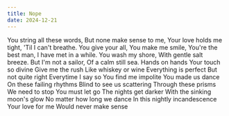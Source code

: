 ```yaml
---
title: Nope
date: 2024-12-21
---
```


<div class="poetry">

You string all these words,
But none make sense to me,
Your love holds me tight,
'Til I can't breathe.
You give your all,
You make me smile,
You're the best man,
I have met in a while.
You wash my shore,
With gentle salt breeze.
But I'm not a sailor,
Of a calm still sea.
Hands on hands
Your touch so divine
Give me the rush
Like whiskey or wine
Everything is perfect
But not quite right
Everytime I say so
You find me impolite
You made us dance
On these failing rhythms
Blind to see us scattering
Through these prisms
We need to stop
You must let go
The nights get darker
With the sinking moon's glow
No matter how long we dance
In this nightly incandescence
Your love for me
Would never make sense  

</div>

